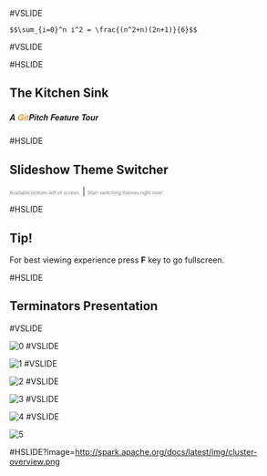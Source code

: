 #VSLIDE

`$$\sum_{i=0}^n i^2 = \frac{(n^2+n)(2n+1)}{6}$$`

#VSLIDE

#HSLIDE

## The Kitchen Sink
##### <span style="font-family:Helvetica Neue; font-weight:bold">A <span style="color:#e49436">Git</span>Pitch Feature Tour</span>

#HSLIDE
## Slideshow Theme Switcher
<span style="font-size:0.6em; color:gray">Available bottom-left of screen.</span> |
<span style="font-size:0.6em; color:gray">Start switching themes right now!</span>

#HSLIDE

## Tip!
For best viewing experience press **F** key to go fullscreen.


#HSLIDE
## Terminators Presentation

#VSLIDE
<!-- .slide: data-background-transition="none" -->
![0](image=Week1/200_helpful/slide1.jpeg)
#VSLIDE
<!-- .slide: data-background-transition="none" -->
![1](image=Week1/200_helpful/slide2.jpeg)
#VSLIDE
<!-- .slide: data-background-transition="none" -->
![2](image=Week1/200_helpful/slide3.jpeg)
#VSLIDE
<!-- .slide: data-background-transition="none" -->
![3](image=Week1/200_helpful/slide4.jpeg)
#VSLIDE
<!-- .slide: data-background-transition="none" -->
![4](image=Week1/200_helpful/slide5.jpeg)
#VSLIDE
<!-- .slide: data-background-transition="none" -->
![5](image=Week1/200_helpful/assets/slide1.jpeg)



#HSLIDE?image=http://spark.apache.org/docs/latest/img/cluster-overview.png